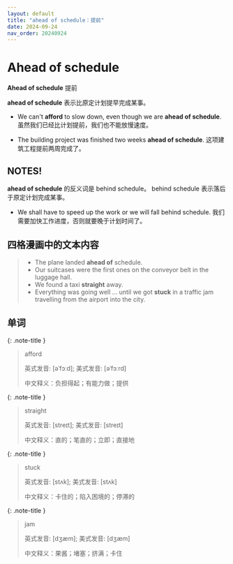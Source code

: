 ```yaml
---
layout: default
title: "ahead of schedule：提前"
date: 2024-09-24
nav_order: 20240924
---
```


# Ahead of schedule
**Ahead of schedule** 提前

**ahead of schedule** 表示比原定计划提早完成某事。

- We can't **afford** to slow down, even though we are **ahead of schedule**.
  虽然我们已经比计划提前，我们也不能放慢速度。

- The building project was finished two weeks **ahead of schedule**.
  这项建筑工程提前两周完成了。

## NOTES!
**ahead of schedule** 的反义词是 behind schedule。
behind schedule 表示落后于原定计划完成某事。

- We shall have to speed up the work or we will fall behind schedule.
  我们需要加快工作进度，否则就要晚于计划时间了。

## 四格漫画中的文本内容
> - The plane landed **ahead of** schedule.
> - Our suitcases were the first ones on the conveyor belt in the luggage hall.
> - We found a taxi **straight** away.
> - Everything was going well ... until we got **stuck** in a traffic jam travelling from the airport into the city.

## 单词

{: .note-title }
> afford
>
> 英式发音: [əˈfɔːd]; 美式发音: [əˈfɔːrd]
>
> 中文释义：负担得起；有能力做；提供

{: .note-title }
> straight
>
> 英式发音: [streɪt]; 美式发音: [streɪt]
>
> 中文释义：直的；笔直的；立即；直接地

{: .note-title }
> stuck
>
> 英式发音: [stʌk]; 美式发音: [stʌk]
>
> 中文释义：卡住的；陷入困境的；停滞的

{: .note-title }
> jam
>
> 英式发音: [dʒæm]; 美式发音: [dʒæm]
>
> 中文释义：果酱；堵塞；挤满；卡住
